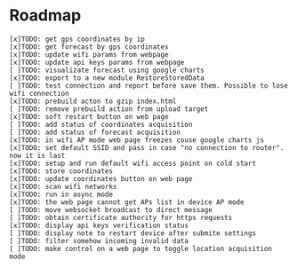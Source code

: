 # Roadmap
    [x]TODO: get gps coordinates by ip
    [x]TODO: get forecast by gps coordinates
    [x]TODO: update wifi params from webpage
    [x]TODO: update api keys params from webpage
    [ ]TODO: visualizate forecast using google charts
    [x]TODO: export to a new module RestoreStoredData
    [ ]TODO: test connection and report before save them. Possible to lose wifi connection
    [x]TODO: prebuild acton to gzip index.html
    [ ]TODO: remove prebuild action from upload target
    [x]TODO: soft restart button on web page
    [ ]TODO: add status of coordinates acquisition
    [ ]TODO: add status of forecast acquisition
    [x]TODO: in wifi AP mode web page freezes couse google charts js
    [x]TODO: set default SSID and pass in case "no connection to router". now it is last
    [x]TODO: setup and run default wifi access point on cold start
    [x]TODO: store coordinates
    [x]TODO: update coordinates button on web page
    [x]TODO: scan wifi networks
    [x]TODO: run in async mode
    [x]TODO: the web page cannot get APs list in device AP mode
    [ ]TODO: move websocket broadcast to direct message
    [ ]TODO: obtain certificate authority for https requests
    [x]TODO: display api keys verification status
    [ ]TODO: display note to restart device after submite settings
    [ ]TODO: filter somehow incoming invalid data
    [ ]TODO: make control on a web page to toggle location acquisition mode